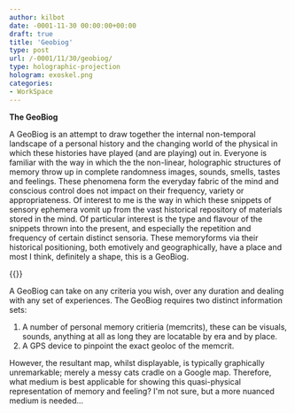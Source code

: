 ```yaml
---
author: kilbot
date: -0001-11-30 00:00:00+00:00
draft: true
title: 'Geobiog'
type: post
url: /-0001/11/30/geobiog/
type: holographic-projection
hologram: exoskel.png
categories:
- WorkSpace
---
```


**The GeoBiog**

A GeoBiog is an attempt to draw together the internal non-temporal landscape of a personal history and the changing world of the physical in which these histories have played (and are playing) out in. Everyone is familiar with the way in which the the non-linear, holographic structures of memory throw up in complete randomness images, sounds, smells, tastes and feelings. These phenomena form the everyday fabric of the mind and conscious control does not impact on their frequency, variety or appropriateness. Of interest to me is the way in which these snippets of sensory ephemera vomit up from the vast historical repository of materials stored in the mind. Of particular interest is the type and flavour of the snippets thrown into the present, and especially the repetition and frequency of certain distinct sensoria. These memoryforms via their historical positioning, both emotively and geographically, have a place and most I think, definitely a shape, this is a GeoBiog.

{{<hologram img="exoskel.png" >}}

A GeoBiog can take on any criteria you wish, over any duration and dealing with any set of experiences. The GeoBiog requires two distinct information sets:

1. A number of personal memory critieria (memcrits), these can be visuals, sounds, anything at all as long they are locatable by era and by place.
2. A GPS device to pinpoint the exact geoloc of the memcrit.

However, the resultant map, whilst displayable, is typically graphically unremarkable; merely a messy cats cradle on a Google map. Therefore, what medium is best applicable for showing this quasi-physical representation of memory and feeling? I'm not sure, but a more nuanced medium is needed...
